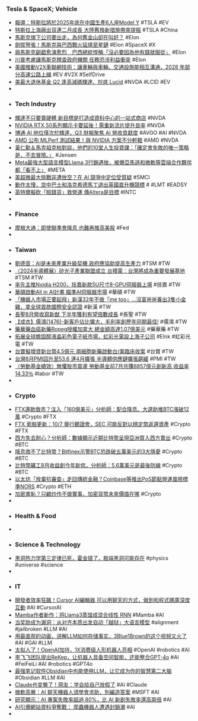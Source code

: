 ### Tesla & SpaceX; Vehicle
- [報導：特斯拉將於2025年底在中國生產6人座Model Y](https://news.cnyes.com/news/id/5706362) #TSLA #EV
- [特斯拉上海廠出貨連二月成長 大陸舊換新措施帶來提振](https://udn.com/news/story/6811/8202513) #TSLA #China
- [馬斯克旗下公司要出走，為何舊金山卻在叫好？](https://www.techbang.com/posts/117823-musks-company-is-leaving-why-is-san-francisco-applauding) #Elon
- [劍拔弩張！馬斯克與巴西戰火延燒至星鏈](https://www.chinatimes.com/realtimenews/20240903002780-260410) #Elon #SpaceX #X
- [與馬斯克齟齬愈演愈烈　巴西總統悍稱「沒必要因為他有錢就服從」](https://www.upmedia.mg/news_info.php?Type=3&SerialNo=210578) #Elon
- [川普考慮讓馬斯克稽查政府機關 任務恐涉利益衝突](https://www.worldjournal.com/wj/story/121468/8202039) #Elon
- [美國推動V2X車聯網技術：讓車輛與車輛、交通設施能相互溝通，2028 年部分高速公路上線](https://www.techbang.com/posts/117651-united-states-promotes-v2x-internet-of-vehicles-technology) #EV #V2X #SelfDrive
- [美最大退休基金 Q2 逢高減碼輝達、抄底 Lucid](https://finance.technews.tw/2024/09/02/largest-u-s-pension-bought-lucid-stock-and-sold-nvidia-ibm-and-walmart/) #NVDA #LCID #EV
-
- ### Tech Industry
- [輝達不只要賣硬體 新目標是打造成資料中心的一站式商店](https://news.cnyes.com/news/id/5706381) #NVDA
- [NVIDIA RTX 50系列顯示卡要延後！需重新流片提升良率](https://news.xfastest.com/nvidia/144116/nvidia-rtx-50系列顯示卡要延後！需重新流片提升良率/) #NVDA
- [博通 AI 地位僅次於輝達，Q3 財報聚焦 AI 營收貢獻度](https://technews.tw/2024/09/03/broadcom-q3-financial-report-focuses-on-ai-revenue-contribution/) #AVGO #AI #NVDA
- [AMD 公布 MLPerf 測試結果！與 NVIDIA 方案不分軒輊](https://www.inside.com.tw/article/36091-engineering-insights-unveiling-mlperf-results-on-amd-instinct) #AMD #NVDA
- [黃仁勳＆馬克祖克柏對談，他們的10堂人生投資課：「確定會失敗的唯一策略是，不去冒險。」](https://www.harpersbazaar.com/tw/celebrity/celebritynews/g61979731/jensen-huang-mark-zuckerberg-wow/) #Jensen
- [Meta最強大型語言模型Llama 3行銷遇挫，被爆亞馬遜和微軟等雲端合作夥伴都「看不上」](https://www.techbang.com/posts/117751-metas-strongest-large-language-model-llama-3-suffered-a) #META
- [美超微最大挑戰非遭放空？在 AI 競爭中定位受質疑](https://finance.technews.tw/2024/09/02/a-short-seller-tanks-super-micro-stock/) #SMCI
- [動作太慢，空中巴士和洛克希德馬丁退出英國直升機競標](https://technews.tw/2024/09/03/airbus-and-lockheed-withdraw-from-british-armys-nmh-bid/) # #LMT #EADSY
- [英特爾擬砍「賠錢貨」救營運 傳Altera是目標](https://news.cnyes.com/news/id/5705176) #INTC
-
- ### Finance
- [摩根大通：即使聯準會降息 也難再推高美股](https://news.cnyes.com/news/id/5705475) #Fed
-
- ### Taiwan
- [劉德音：AI是未來產業升級契機 政府應協助提高生產力](https://news.cnyes.com/news/id/5706326) #TSM #TW
- [〈2024半導體展〉矽光子產業聯盟成立 台積電：台灣將成為重要發展基地](https://news.cnyes.com/news/id/5706149) #TSM #TW
- [率先主推Nvidia H200，技嘉新款5U尺寸8-GPU伺服器上場](https://www.ithome.com.tw/review/164800) #技嘉 #TW
- [華碩啟動All in AI計畫 瞄準AI伺服器市場](https://news.cnyes.com/news/id/5706202) #華碩 #TW
- [「機器人市場正要起飛」新漢32年不做「me too」…沒富爸爸養出3隻小金雞，拿全球首款國際安全認證](https://news.cnyes.com/news/id/5703110) #新漢 #TW
- [長聖8月營收寫新猷 下半年獲利有望倍數成長](https://news.cnyes.com/news/id/5706165) #長聖 #TW
- [【成衣】儒鴻(1476)-新客戶佔比擴大，毛利率創歷年同期最佳!](https://uanalyze.com.tw/articles/790376306) #儒鴻 #TW
- [藥華藥血癌新藥Ropeg授權加拿大 總金額高達1.07億美元](https://news.gbimonthly.com/tw/article/show.php?num=70890) #藥華藥 #TW
- [拓展全球膽固醇液晶彩色電子紙市場，虹彩光電設上海子公司](https://technews.tw/2024/09/02/iris-optronics-has-announced-the-establishment-of-a-new-subsidiary-in-shanghai/) #EInk #虹彩光電 #TW
- [台寶擬增資新台幣4.5億元 兩細胞新藥啟動台/美臨床收案](https://news.gbimonthly.com/tw/article/show.php?num=70896) #台寶 #TW
- [台灣8月PMI回升至53.6 連4月擴張 半導體供應鏈擴張趨緩](https://news.cnyes.com/news/id/5705425) #PMI #TW
- [〈勞動基金績效〉無懼股市震盪 勞動基金前7月共賺8857億元創新高 收益率14.33％](https://news.cnyes.com/news/id/5705096) #labor #TW
-
- ### Crypto
- [FTX還款救市？注入「160億美元」分析師：配合降息、大選助推BTC漲破12萬](https://www.blocktempo.com/the-sec-warns-ftx-do-not-compensate-customers-with-crypto-assets/) #Crypto #FTX
- [FTX 索賠更新：10/7 舉行聽證會，SEC 可能反對以穩定幣返還資產](https://abmedia.io/sec-reserves-its-rights-to-challenge-transactions-involving-crypto-assets-for-ftx) #Crypto #FTX
- [西方失去耐心？分析師：數據顯示近期比特幣呈現亞洲買入西方賣出](https://abmedia.io/asia-bids-america-dumps) #Crypto #BTC
- [降息救不了比特幣？Bitfinex示警BTC恐跌破五萬美元的3大隱憂](https://www.blocktempo.com/bitfinex-believes-rate-cuts-will-be-good-for-bitcoin-in-the-long-term/) #Crypto #BTC
- [比特幣礦工8月收益創今年新低，分析師：5.6萬美元是最後防線](https://www.blocktempo.com/bitcoin-miners-earnings-in-august-hit-a-new-low-for-the-year/) #Crypto #BTC
- [以太坊「放棄抗審查」走回傳統金融？Coinbase等推出PoS節點營運風險標準NORS](https://www.blocktempo.com/blockdaemon-joins-nors/) #Crypto #ETH
- [加密羞恥？只顧炒作不做實事，加密貨幣未來價值在哪](https://www.blocktempo.com/crypto-shame-it-is-better-to-keep-your-head-down-and-be-patient/) #Crypto
-
- ### Health & Food
-
- ### Science & Technology
- [黑洞热力学第三定律已死，霍金错了，极端黑洞可能存在](https://www.jiqizhixin.com/articles/2024-09-03-2) #physics #universe #science
-
- ### IT
- [開發者效率狂飆！Cursor AI編輯器 可以用聊天的方式，做到和程式碼庫深度互動](https://www.techbang.com/posts/117925-developer-productivity-is-soaring-cursor-ai-editor-ai-chat) #AI #CursorAI
- [Mamba作者新作：将Llama3蒸馏成混合线性 RNN](https://www.jiqizhixin.com/articles/2024-09-01-4) #Mamba #AI
- [当奖励成为漏洞：从对齐本质出发自动「越狱」大语言模型](https://www.jiqizhixin.com/articles/2024-09-01) #alignment #jailbroken #LLM #AI
- [用最直观的动画，讲解LLM如何存储事实，3Blue1Brown的这个视频又火了](https://www.jiqizhixin.com/articles/2024-09-02-7) #AI #GAI #LLM
- [太拟人了！OpenAI加持，1X消费级人形机器人亮相](https://www.jiqizhixin.com/articles/2024-09-01-5) #OpenAI #robotics #AI
- [李飞飞团队提出ReKep，让机器人具备空间智能，还能整合GPT-4o](https://www.jiqizhixin.com/articles/2024-09-03-5) #AI #FeiFeiLi #AI #robotics #GPT4o
- [最强笔记软件Obsidian中也能使用LLM，让它成为你的智慧第二大脑](https://www.jiqizhixin.com/articles/2024-09-03-4) #Obsidian #LLM #AI
- [Claude也变懒了！网友：学会给自己放假了](https://www.jiqizhixin.com/articles/2024-09-01-9) #AI #Claude
- [微軟高層：AI 聊天機器人須學會求助，別編造答案](https://technews.tw/2024/09/02/vik-singh-generative-ai-learn-to-ask-for-help/) #MSFT #AI
- [研究顯示：AI 專案失敗率超過 80%，比 AI 新創失敗率還高兩倍](https://technews.tw/2024/09/03/research-shows-more-than-80-percent-of-ai-projects-fail/) #AI
- [AI引爆網站資料爭奪戰： 爬蟲機器人遭遇封鎖潮](https://www.techbang.com/posts/117936-data-crawler-robots-blockade) #AI
-